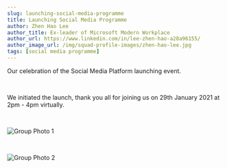```yaml
---
slug: launching-social-media-programme 
title: Launching Social Media Programme
author: Zhen Hao Lee
author_title: Ex-leader of Microsoft Modern Workplace
author_url: https://www.linkedin.com/in/lee-zhen-hao-a28a96155/
author_image_url: /img/squad-profile-images/zhen-hao-lee.jpg
tags: [social media programme]
---
```


Our celebration of the Social Media Platform launching event.

<!--truncate-->

<br/>

We initiated the launch, thank you all for joining us on 29th January 2021 at 2pm - 4pm virtually.

<br/>

![Group Photo 1](../static/assets/blog/2021-01-29-smp-launching/group-photo-1.png)

<br/>

![Group Photo 2](../static/assets/blog/2021-01-29-smp-launching/group-photo-2.png)



